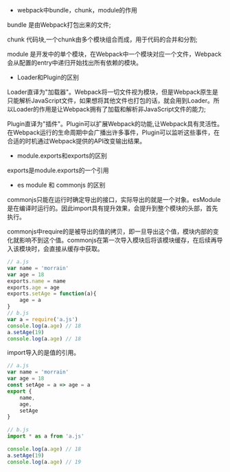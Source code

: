 - webpack中bundle，chunk，module的作用

bundle 是由Webpack打包出来的文件;

chunk 代码块,一个chunk由多个模块组合⽽成，⽤于代码的合并和分割;

module 是开发中的单个模块，在Webpack中⼀个模块对应⼀个⽂件，Webpack会从配置的entry中递归开始找出所有依赖的模块。

- Loader和Plugin的区别

Loader直译为"加载器"。Webpack将⼀切⽂件视为模块，但是Webpack原⽣是只能解析JavaScript⽂件，如果想将其他⽂件也打包的话，就会⽤到Loader。所以Loader的作⽤是让Webpack拥有了加载和解析非JavaScript文件的能力;

Plugin直译为"插件"。Plugin可以扩展Webpack的功能,让Webpack具有灵活性。在Webpack运⾏的⽣命周期中会⼴播出许多事件，Plugin可以监听这些事件，在合适的时机通过Webpack提供的API改变输出结果。

- module.exports和exports的区别

exports是module.exports的一个引用

- es module 和 commonjs 的区别

commonjs只能在运行时确定导出的接口，实际导出的就是一个对象。esModule是在编译时运行的。因此import具有提升效果，会提升到整个模块的头部，首先执行。

commonjs中require的是被导出的值的拷贝，即一旦导出这个值，模块内部的变化就影响不到这个值。commonjs在第一次导入模块后将该模块缓存，在后续再导入该模块时，会直接从缓存中获取。

```js
// a.js
var name = 'morrain'
var age = 18
exports.name = name
exports.age = age
exports.setAge = function(a){
    age = a
}
// b.js
var a = require('a.js')
console.log(a.age) // 18
a.setAge(19)
console.log(a.age) // 18
```

import导入的是值的引用。

```js
// a.js
var name = 'morrain'
var age = 18
const setAge = a => age = a
export {
    name,
    age,
    setAge
}
 
// b.js
import * as a from 'a.js'
 
console.log(a.age) // 18
a.setAge(19)
console.log(a.age) // 19
```
